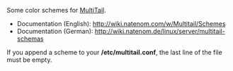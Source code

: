 Some color schemes for [MultiTail](http://www.vanheusden.com/multitail/index.html).

* Documentation (English): http://wiki.natenom.com/w/Multitail/Schemes 
* Documentation (German): http://wiki.natenom.de/linux/server/multitail-schemas

If you append a scheme to your **/etc/multitail.conf**, the last line of the file must be empty.
